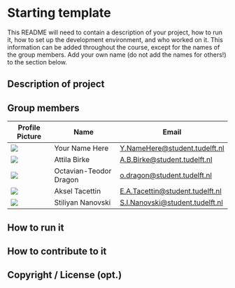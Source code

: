 # Starting template

This README will need to contain a description of your project, how to run it, how to set up the development environment, and who worked on it.
This information can be added throughout the course, except for the names of the group members.
Add your own name (do not add the names for others!) to the section below.

## Description of project

## Group members

| Profile Picture | Name | Email |
|---|---|---|
| ![](https://eu.ui-avatars.com/api/?name=OOPP&length=4&size=50&color=DDD&background=777&font-size=0.325) | Your Name Here | Y.NameHere@student.tudelft.nl |
| ![](https://eu.ui-avatars.com/api/?name=Attila+Birke&length=4&size=50&color=DDD&background=777&font-size=0.325) | Attila Birke | A.B.Birke@student.tudelft.nl | 
| ![](https://eu.ui-avatars.com/api/?name=Octavian-Teodor+Dragon&length=4&size=50&color=DDD&background=777&font-size=0.325) | Octavian-Teodor Dragon | o.dragon@student.tudelft.nl |
| ![](https://eu.ui-avatars.com/api/?name=Aksel+Tacettin&length=2&size=50&color=FFF&background=FFC0CB&font-size=0.325) | Aksel Tacettin | E.A.Tacettin@student.tudelft.nl |
| ![](https://eu.ui-avatars.com/api/?name=Stiliyan+Nanovski&length=2&size=50&color=FFF&background=FFC0CB&font-size=0.325) | Stiliyan Nanovski | S.I.Nanovski@student.tudelft.nl |

<!-- Instructions (remove once assignment has been completed -->
<!-- - Add (only!) your own name to the table above (use Markdown formatting) -->
<!-- - Mention your *student* email address -->
<!-- - Preferably add a recognizable photo, otherwise add your GitLab photo -->
<!-- - (please make sure the photos have the same size) --> 

## How to run it

## How to contribute to it

## Copyright / License (opt.)
